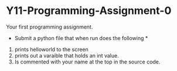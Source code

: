 # Y11-Programming-Assignment-0
Your first programming assignment. 
* Submit a python file that when run does the following * 

1. prints helloworld to the screen
2. prints out a varaible that holds an int value.
3. Is commented with your name at the top in the source code. 
